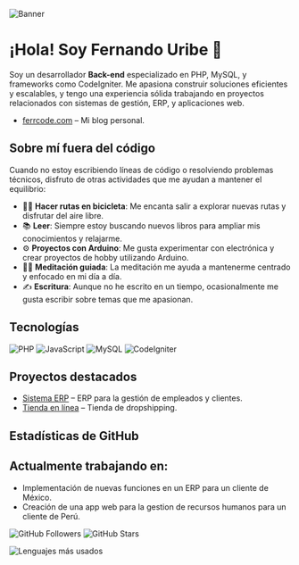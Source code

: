 ![Banner](https://ferrcode.com/assets/images/logo_social.png)


# ¡Hola! Soy Fernando Uribe 👋

Soy un desarrollador **Back-end** especializado en PHP, MySQL, y frameworks como CodeIgniter. Me apasiona construir soluciones eficientes y escalables, y tengo una experiencia sólida trabajando en proyectos relacionados con sistemas de gestión, ERP, y aplicaciones web.

- [ferrcode.com](https://ferrcode.com/) – Mi blog personal.

## Sobre mí fuera del código

Cuando no estoy escribiendo líneas de código o resolviendo problemas técnicos, disfruto de otras actividades que me ayudan a mantener el equilibrio:

- 🚴‍♂️ **Hacer rutas en bicicleta**: Me encanta salir a explorar nuevas rutas y disfrutar del aire libre.
- 📚 **Leer**: Siempre estoy buscando nuevos libros para ampliar mis conocimientos y relajarme.
- ⚙️ **Proyectos con Arduino**: Me gusta experimentar con electrónica y crear proyectos de hobby utilizando Arduino.
- 🧘‍♂️ **Meditación guiada**: La meditación me ayuda a mantenerme centrado y enfocado en mi día a día.
- ✍️ **Escritura**: Aunque no he escrito en un tiempo, ocasionalmente me gusta escribir sobre temas que me apasionan.


## Tecnologías

![PHP](https://img.shields.io/badge/PHP-777BB4?style=for-the-badge&logo=php&logoColor=white)
![JavaScript](https://img.shields.io/badge/JavaScript-323330?style=for-the-badge&logo=javascript&logoColor=F7DF1E)
![MySQL](https://img.shields.io/badge/MySQL-4479A1?style=for-the-badge&logo=mysql&logoColor=white)
![CodeIgniter](https://img.shields.io/badge/CodeIgniter-E34F26?style=for-the-badge&logo=codeigniter&logoColor=white)

## Proyectos destacados

- [Sistema ERP](https://github.com/ferrcode1/ERP-System) – ERP para la gestión de empleados y clientes.
- [Tienda en línea](https://github.com/ferrcode1/online-store) – Tienda de dropshipping.

## Estadísticas de GitHub




## Actualmente trabajando en:

- Implementación de nuevas funciones en un ERP para un cliente de México.
- Creación de una app web para la gestion de recursos humanos para un cliente de Perú.

![GitHub Followers](https://img.shields.io/github/followers/ferrcode1?label=Followers&style=social)
![GitHub Stars](https://img.shields.io/github/stars/ferrcode1?label=Stars&style=social)

![Lenguajes más usados](https://github-readme-stats.vercel.app/api/top-langs/?username=ferrcode1&layout=compact&theme=radical)

